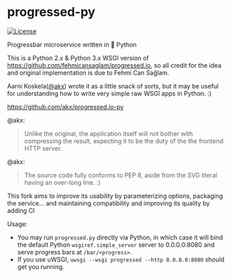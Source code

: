 # progressed-py

[![License](https://img.shields.io/github/license/RDCH106/progressed-py.svg)](https://github.com/RDCH106/progressed-py/blob/master/LICENSE)

Progressbar microservice written in 🐍 Python

This is a Python 2.x & Python 3.x WSGI version of https://github.com/fehmicansaglam/progressed.io, so all credit
for the idea and original implementation is due to Fehmi Can Sağlam.

Aarni Koskela([@akx](https://github.com/akx)) wrote it as a little snack of sorts, but it may be useful for understanding
how to write very simple raw WSGI apps in Python. :)

https://github.com/akx/progressed.io-py

@akx:
> Unlike the original, the application itself will not bother with compressing the result, expecting
> it to be the duty of the the frontend HTTP server.

@akx:
> The source code fully conforms to PEP 8, aside from the SVG literal having an over-long line. :) 

This fork aims to improve its usability by parameterizing options, packaging the service...
and maintaining compatibility and improving its quality by adding CI

Usage:

* You may run `progressed.py` directly via Python, in which case it will bind the default Python
  `wsgiref.simple_server` server to 0.0.0.0:8080 and serve progress bars at `/bar/<progress>`.
* If you use uWSGI, `uwsgi --wsgi progressed --http 0.0.0.0:8080` should get you running.
